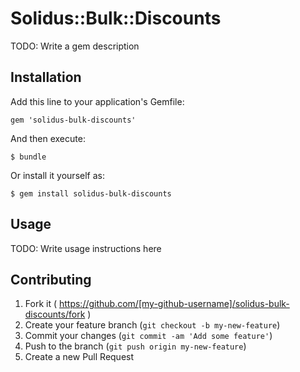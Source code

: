 # Solidus::Bulk::Discounts

TODO: Write a gem description

## Installation

Add this line to your application's Gemfile:

    gem 'solidus-bulk-discounts'

And then execute:

    $ bundle

Or install it yourself as:

    $ gem install solidus-bulk-discounts

## Usage

TODO: Write usage instructions here

## Contributing

1. Fork it ( https://github.com/[my-github-username]/solidus-bulk-discounts/fork )
2. Create your feature branch (`git checkout -b my-new-feature`)
3. Commit your changes (`git commit -am 'Add some feature'`)
4. Push to the branch (`git push origin my-new-feature`)
5. Create a new Pull Request
